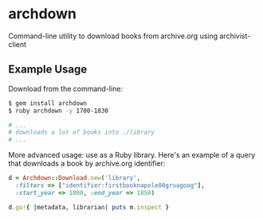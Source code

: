 archdown
========

Command-line utility to download books from archive.org using archivist-client

Example Usage
-------------

Download from the command-line:

```sh
$ gem install archdown
$ ruby archdown -y 1700-1830

# ...
# downloads a lot of books into ./library
# ...
```

More advanced usage: use as a Ruby library. Here's an example of a query that downloads a book by archive.org identifier:

```ruby
d = Archdown::Download.new('library',
  :filters => ["identifier:firstbooknapole00gruagoog"],
  :start_year => 1800, :end_year => 1850)

d.go!{ |metadata, librarian| puts m.inspect }
```

